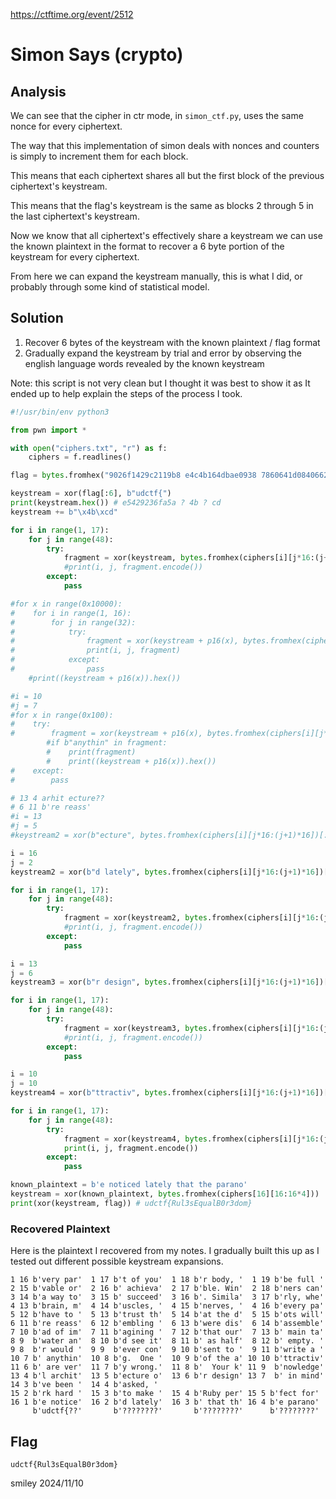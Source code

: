 https://ctftime.org/event/2512

# Simon Says (crypto)

## Analysis

We can see that the cipher in ctr mode, in `simon_ctf.py`, uses the same nonce for every ciphertext.

The way that this implementation of simon deals with nonces and counters is simply to increment them for each block.

This means that each ciphertext shares all but the first block of the previous ciphertext's keystream.

This means that the flag's keystream is the same as blocks 2 through 5 in the last ciphertext's keystream.

Now we know that all ciphertext's effectively share a keystream we can use the known plaintext in the format to recover a 6 byte portion of the keystream for every ciphertext.

From here we can expand the keystream manually, this is what I did, or probably through some kind of statistical model.

## Solution

1) Recover 6 bytes of the keystream with the known plaintext / flag format
2) Gradually expand the keystream by trial and error by observing the english language words revealed by the known keystream

Note: this script is not very clean but I thought it was best to show it as It ended up to help explain the steps of the process I took.

```python
#!/usr/bin/env python3

from pwn import *

with open("ciphers.txt", "r") as f:
    ciphers = f.readlines()

flag = bytes.fromhex("9026f1429c2119b8 e4c4b164dbae0938 7860641d0840662a a5e9c3299c4645f7")

keystream = xor(flag[:6], b"udctf{")
print(keystream.hex()) # e5429236fa5a ? 4b ? cd
keystream += b"\x4b\xcd"

for i in range(1, 17):
    for j in range(48):
        try:
            fragment = xor(keystream, bytes.fromhex(ciphers[i][j*16:(j+1)*16])).decode("ascii")
            #print(i, j, fragment.encode())
        except:
            pass

#for x in range(0x10000):
#    for i in range(1, 16):
#        for j in range(32):
#            try:
#                fragment = xor(keystream + p16(x), bytes.fromhex(ciphers[i][j*16:(j+1)*16])).decode("ascii")
#                print(i, j, fragment)
#            except:
#                pass
    #print((keystream + p16(x)).hex())

#i = 10
#j = 7
#for x in range(0x100):
#    try:
#        fragment = xor(keystream + p16(x), bytes.fromhex(ciphers[i][j*16:(j+1)*16]))
        #if b"anythin" in fragment:
        #    print(fragment)
        #    print((keystream + p16(x)).hex())
#    except:
#        pass

# 13 4 arhit ecture??
# 6 11 b're reass'
#i = 13
#j = 5
#keystream2 = xor(b"ecture", bytes.fromhex(ciphers[i][j*16:(j+1)*16])[:6])

i = 16
j = 2
keystream2 = xor(b"d lately", bytes.fromhex(ciphers[i][j*16:(j+1)*16])[:8])

for i in range(1, 17):
    for j in range(48):
        try:
            fragment = xor(keystream2, bytes.fromhex(ciphers[i][j*16:(j+1)*16])[:8]).decode("ascii")
            #print(i, j, fragment.encode())
        except:
            pass

i = 13
j = 6
keystream3 = xor(b"r design", bytes.fromhex(ciphers[i][j*16:(j+1)*16])[:8])

for i in range(1, 17):
    for j in range(48):
        try:
            fragment = xor(keystream3, bytes.fromhex(ciphers[i][j*16:(j+1)*16])[:8]).decode("ascii")
            #print(i, j, fragment.encode())
        except:
            pass

i = 10
j = 10
keystream4 = xor(b"ttractiv", bytes.fromhex(ciphers[i][j*16:(j+1)*16])[:8])

for i in range(1, 17):
    for j in range(48):
        try:
            fragment = xor(keystream4, bytes.fromhex(ciphers[i][j*16:(j+1)*16])[:8]).decode("ascii")
            print(i, j, fragment.encode())
        except:
            pass

known_plaintext = b'e noticed lately that the parano'
keystream = xor(known_plaintext, bytes.fromhex(ciphers[16][16:16*4]))
print(xor(keystream, flag)) # udctf{Rul3sEqualB0r3dom}
```

### Recovered Plaintext

Here is the plaintext I recovered from my notes. I gradually built this up as I tested out different possible keystream expansions.

```
1 16 b'very par'  1 17 b't of you'  1 18 b'r body, '  1 19 b'be full '
2 15 b'vable or'  2 16 b' achieva'  2 17 b'ble. Win'  2 18 b'ners can'
3 14 b'a way to'  3 15 b' succeed'  3 16 b'. Simila'  3 17 b'rly, whe'
4 13 b'brain, m'  4 14 b'uscles, '  4 15 b'nerves, '  4 16 b'every pa'
5 12 b'have to '  5 13 b'trust th'  5 14 b'at the d'  5 15 b'ots will'
6 11 b're reass'  6 12 b'embling '  6 13 b'were dis'  6 14 b'assemble'
7 10 b'ad of im'  7 11 b'agining '  7 12 b'that our'  7 13 b' main ta'
8 9  b'water an'  8 10 b'd see it'  8 11 b' as half'  8 12 b' empty. '
9 8  b'r would '  9 9  b'ever con'  9 10 b'sent to '  9 11 b'write a '
10 7 b' anythin'  10 8 b'g.  One '  10 9 b'of the a' 10 10 b'ttractiv'
11 6 b' are ver'  11 7 b'y wrong.'  11 8 b'  Your k' 11 9  b'nowledge'
13 4 b'l archit'  13 5 b'ecture o'  13 6 b'r design' 13 7  b' in mind'
14 3 b've been '  14 4 b'asked, '   
15 2 b'rk hard '  15 3 b'to make '  15 4 b'Ruby per' 15 5 b'fect for'
16 1 b'e notice'  16 2 b'd lately'  16 3 b' that th' 16 4 b'e parano'
     b'udctf{??'       b'????????'       b'????????'      b'????????'
```

## Flag
`udctf{Rul3sEqualB0r3dom}`

smiley 2024/11/10
